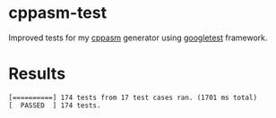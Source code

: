 # cppasm-test
Improved tests for my [cppasm](https://github.com/aelfimow/cppasm)
generator using [googletest](https://github.com/google/googletest) framework.

# Results
```
[==========] 174 tests from 17 test cases ran. (1701 ms total)
[  PASSED  ] 174 tests.
```
